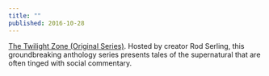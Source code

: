 ```yaml
---
title: ""
published: 2016-10-28
---
```

<a href="https://www.netflix.com/watch/70175799?trackId=14170289&tctx=0%2C5%2C0e1caccf-c48d-4cc6-bf7d-6fcee47d4cdb-46074992" target="_blank">The Twilight Zone (Original Series)</a>. Hosted by creator Rod Serling, this groundbreaking anthology series presents tales of the supernatural that are often tinged with social commentary.

